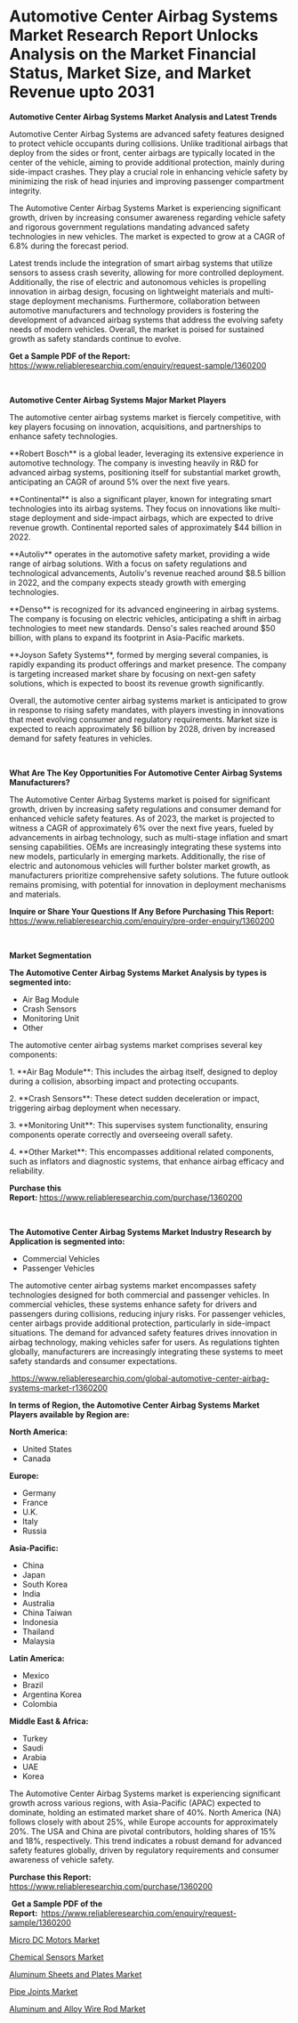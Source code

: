 <p><h1>Automotive Center Airbag Systems Market Research Report Unlocks Analysis on the Market Financial Status, Market Size, and Market Revenue upto 2031</h1></p><p><strong>Automotive Center Airbag Systems Market Analysis and Latest Trends</strong></p>
<p><p>Automotive Center Airbag Systems are advanced safety features designed to protect vehicle occupants during collisions. Unlike traditional airbags that deploy from the sides or front, center airbags are typically located in the center of the vehicle, aiming to provide additional protection, mainly during side-impact crashes. They play a crucial role in enhancing vehicle safety by minimizing the risk of head injuries and improving passenger compartment integrity.</p><p>The Automotive Center Airbag Systems Market is experiencing significant growth, driven by increasing consumer awareness regarding vehicle safety and rigorous government regulations mandating advanced safety technologies in new vehicles. The market is expected to grow at a CAGR of 6.8% during the forecast period. </p><p>Latest trends include the integration of smart airbag systems that utilize sensors to assess crash severity, allowing for more controlled deployment. Additionally, the rise of electric and autonomous vehicles is propelling innovation in airbag design, focusing on lightweight materials and multi-stage deployment mechanisms. Furthermore, collaboration between automotive manufacturers and technology providers is fostering the development of advanced airbag systems that address the evolving safety needs of modern vehicles. Overall, the market is poised for sustained growth as safety standards continue to evolve.</p></p>
<p><strong>Get a Sample PDF of the Report:&nbsp;</strong> <a href="https://www.reliableresearchiq.com/enquiry/request-sample/1360200">https://www.reliableresearchiq.com/enquiry/request-sample/1360200</a></p>
<p>&nbsp;</p>
<p><strong>Automotive Center Airbag Systems Major Market Players</strong></p>
<p><p>The automotive center airbag systems market is fiercely competitive, with key players focusing on innovation, acquisitions, and partnerships to enhance safety technologies. </p><p>**Robert Bosch** is a global leader, leveraging its extensive experience in automotive technology. The company is investing heavily in R&D for advanced airbag systems, positioning itself for substantial market growth, anticipating an CAGR of around 5% over the next five years. </p><p>**Continental** is also a significant player, known for integrating smart technologies into its airbag systems. They focus on innovations like multi-stage deployment and side-impact airbags, which are expected to drive revenue growth. Continental reported sales of approximately $44 billion in 2022.</p><p>**Autoliv** operates in the automotive safety market, providing a wide range of airbag solutions. With a focus on safety regulations and technological advancements, Autoliv's revenue reached around $8.5 billion in 2022, and the company expects steady growth with emerging technologies.</p><p>**Denso** is recognized for its advanced engineering in airbag systems. The company is focusing on electric vehicles, anticipating a shift in airbag technologies to meet new standards. Denso's sales reached around $50 billion, with plans to expand its footprint in Asia-Pacific markets.</p><p>**Joyson Safety Systems**, formed by merging several companies, is rapidly expanding its product offerings and market presence. The company is targeting increased market share by focusing on next-gen safety solutions, which is expected to boost its revenue growth significantly.</p><p>Overall, the automotive center airbag systems market is anticipated to grow in response to rising safety mandates, with players investing in innovations that meet evolving consumer and regulatory requirements. Market size is expected to reach approximately $6 billion by 2028, driven by increased demand for safety features in vehicles.</p></p>
<p>&nbsp;</p>
<p><strong>What Are The Key Opportunities For Automotive Center Airbag Systems Manufacturers?</strong></p>
<p><p>The Automotive Center Airbag Systems market is poised for significant growth, driven by increasing safety regulations and consumer demand for enhanced vehicle safety features. As of 2023, the market is projected to witness a CAGR of approximately 6% over the next five years, fueled by advancements in airbag technology, such as multi-stage inflation and smart sensing capabilities. OEMs are increasingly integrating these systems into new models, particularly in emerging markets. Additionally, the rise of electric and autonomous vehicles will further bolster market growth, as manufacturers prioritize comprehensive safety solutions. The future outlook remains promising, with potential for innovation in deployment mechanisms and materials.</p></p>
<p><strong>Inquire or Share Your Questions If Any Before Purchasing This Report:</strong> <a href="https://www.reliableresearchiq.com/enquiry/pre-order-enquiry/1360200">https://www.reliableresearchiq.com/enquiry/pre-order-enquiry/1360200</a></p>
<p>&nbsp;</p>
<p><strong>Market Segmentation</strong></p>
<p><strong>The Automotive Center Airbag Systems Market Analysis by types is segmented into:</strong></p>
<p><ul><li>Air Bag Module</li><li>Crash Sensors</li><li>Monitoring Unit</li><li>Other</li></ul></p>
<p><p>The automotive center airbag systems market comprises several key components: </p><p>1. **Air Bag Module**: This includes the airbag itself, designed to deploy during a collision, absorbing impact and protecting occupants.</p><p>  </p><p>2. **Crash Sensors**: These detect sudden deceleration or impact, triggering airbag deployment when necessary.</p><p>  </p><p>3. **Monitoring Unit**: This supervises system functionality, ensuring components operate correctly and overseeing overall safety.</p><p>4. **Other Market**: This encompasses additional related components, such as inflators and diagnostic systems, that enhance airbag efficacy and reliability.</p></p>
<p><strong>Purchase this Report:&nbsp;</strong><a href="https://www.reliableresearchiq.com/purchase/1360200">https://www.reliableresearchiq.com/purchase/1360200</a></p>
<p>&nbsp;</p>
<p><strong>The Automotive Center Airbag Systems Market Industry Research by Application is segmented into:</strong></p>
<p><ul><li>Commercial Vehicles</li><li>Passenger Vehicles</li></ul></p>
<p><p>The automotive center airbag systems market encompasses safety technologies designed for both commercial and passenger vehicles. In commercial vehicles, these systems enhance safety for drivers and passengers during collisions, reducing injury risks. For passenger vehicles, center airbags provide additional protection, particularly in side-impact situations. The demand for advanced safety features drives innovation in airbag technology, making vehicles safer for users. As regulations tighten globally, manufacturers are increasingly integrating these systems to meet safety standards and consumer expectations.</p></p>
<p><a href="https://www.reliableresearchiq.com/global-automotive-center-airbag-systems-market-r1360200">&nbsp;https://www.reliableresearchiq.com/global-automotive-center-airbag-systems-market-r1360200</a></p>
<p><strong>In terms of Region, the Automotive Center Airbag Systems Market Players available by Region are:</strong></p>
<p>
    <p> <strong> North America: </strong>
        <ul>
            <li>United States</li>
            <li>Canada</li>
        </ul>
        </p> 
    <p> <strong> Europe: </strong>
        <ul>
            <li>Germany</li>
            <li>France</li>
            <li>U.K.</li>
            <li>Italy</li>
            <li>Russia</li>
        </ul>
        </p> 
    <p> <strong> Asia-Pacific: </strong>
        <ul>
            <li>China</li>
            <li>Japan</li>
            <li>South Korea</li>
            <li>India</li>
            <li>Australia</li>
            <li>China Taiwan</li>
            <li>Indonesia</li>
            <li>Thailand</li>
            <li>Malaysia</li>
        </ul>
        </p> 
    <p> <strong> Latin America: </strong>
        <ul>
            <li>Mexico</li>
            <li>Brazil</li>
            <li>Argentina Korea</li>
            <li>Colombia</li>
        </ul>
        </p> 
    <p> <strong> Middle East & Africa: </strong>
        <ul>
            <li>Turkey</li>
            <li>Saudi</li>
            <li>Arabia</li>
            <li>UAE</li>
            <li>Korea</li>
        </ul>
    </p>
    </p>
<p><p>The Automotive Center Airbag Systems market is experiencing significant growth across various regions, with Asia-Pacific (APAC) expected to dominate, holding an estimated market share of 40%. North America (NA) follows closely with about 25%, while Europe accounts for approximately 20%. The USA and China are pivotal contributors, holding shares of 15% and 18%, respectively. This trend indicates a robust demand for advanced safety features globally, driven by regulatory requirements and consumer awareness of vehicle safety.</p></p>
<p><strong>Purchase this Report: </strong><a href="https://www.reliableresearchiq.com/purchase/1360200">https://www.reliableresearchiq.com/purchase/1360200</a></p>
<p>&nbsp;<strong>Get a Sample PDF of the Report:&nbsp;&nbsp;</strong><a href="https://www.reliableresearchiq.com/enquiry/request-sample/1360200">https://www.reliableresearchiq.com/enquiry/request-sample/1360200</a></p>
<p><strong></strong></p>
<p><p><a href="https://www.linkedin.com/pulse/driving-factors-behind-micro-dc-motors-market-trends-applications-ltoqf?trackingId=sQWSQiWHTe2QD%2BCJNecuVQ%3D%3D">Micro DC Motors Market</a></p><p><a href="https://www.linkedin.com/pulse/chemical-sensors-industry-insights-report-analyzing-reqzc?trackingId=YY2VlHG2TEegBMMrpokjmA%3D%3D">Chemical Sensors Market</a></p><p><a href="https://issuu.com/reportprime-2/docs/aluminum-sheets-and-plates-market-s_b7774b6e97ad6c">Aluminum Sheets and Plates Market</a></p><p><a href="https://www.linkedin.com/pulse/pipe-joints-market-trends-regional-insights-forecasted-period-alqyf?trackingId=mfdKFciNQ%2BquOFXoSgJG0Q%3D%3D">Pipe Joints Market</a></p><p><a href="https://issuu.com/reportprime-2/docs/aluminum-and-alloy-wire-rod-market-_a2e5d434e56e55">Aluminum and Alloy Wire Rod Market</a></p></p>